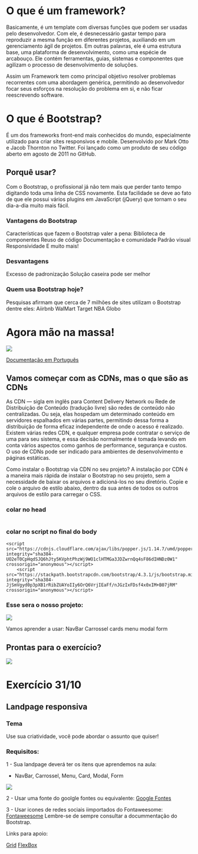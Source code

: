 # O que é um framework? 
Basicamente, é um template com diversas funções que podem ser usadas pelo desenvolvedor. Com ele, é desnecessário gastar tempo para reproduzir a mesma função em diferentes projetos, auxiliando em um gerenciamento ágil de projetos. Em outras palavras, ele é uma estrutura base, uma plataforma de desenvolvimento, como uma espécie de arcabouço. Ele contém ferramentas, guias, sistemas e componentes que agilizam o processo de desenvolvimento de soluções.

Assim um Framework tem como principal objetivo resolver problemas recorrentes com uma abordagem genérica, permitindo ao desenvolvedor focar seus esforços na resolução do problema em si, e não ficar reescrevendo software. 


# O que é Bootstrap?
É um dos frameworks front-end mais conhecidos do mundo, especialmente utilizado para criar sites responsivos e mobile. Desenvolvido por Mark Otto e Jacob Thornton no Twitter. Foi lançado como um produto de seu código aberto em agosto de 2011 no GitHub.

## Porquê usar?
Com o Bootstrap, o profissional já não tem mais que perder tanto tempo digitando toda uma linha de CSS novamente. Esta facilidade se deve ao fato de que ele possui vários plugins em JavaScript (jQuery) que tornam o seu dia-a-dia muito mais fácil. 

### Vantagens do Bootstrap
Características que fazem o Bootstrap valer a pena:
Biblioteca de componentes
Reuso de código
Documentação e comunidade
Padrão visual
Responsividade
E muito mais!

### Desvantagens
Excesso de padronização
Solução caseira pode ser melhor

### Quem usa Bootstrap hoje?
Pesquisas afirmam que cerca de 7 milhões de sites utilizam o Bootstrap dentre eles:
Aiirbnb
WalMart
Target
NBA
Globo

# Agora mão na massa!  

<img src="https://media.giphy.com/media/Ta1zCPgNNr2GQ/giphy.gif">

[Documentação em Português](https://getbootstrap.com.br/)

## Vamos começar com as CDNs, mas o que são as CDNs   
As CDN — sigla em inglês para Content Delivery Network ou Rede de Distribuição de Conteúdo (tradução livre) são redes de conteúdo não centralizadas. Ou seja, elas hospedam um determinado conteúdo em servidores espalhados em várias partes, permitindo dessa forma a distribuição de forma eficaz independente de onde o acesso é realizado.
Existem várias redes CDN, e qualquer empresa pode contratar o serviço de uma para seu sistema, e essa decisão normalmente é tomada levando em conta vários aspectos como ganhos de performance, segurança e custos. O uso de CDNs pode ser indicado para ambientes de desenvolvimento e páginas estáticas.

Como instalar o Bootstrap via CDN no seu projeto?
A instalação por CDN é a maneira mais rápida de instalar o Bootstrap no seu projeto, sem a necessidade de baixar os arquivos e adicioná-los no seu diretório.
Copie e cole o arquivo de estilo abaixo, dentro da sua <head> antes de todos os outros arquivos de estilo para carregar o CSS.

### colar no head

```<link rel="stylesheet" href="https://stackpath.bootstrapcdn.com/bootstrap/4.3.1/css/bootstrap.min.css" integrity="sha384-ggOyR0iXCbMQv3Xipma34MD+dH/1fQ784/j6cY/iJTQUOhcWr7x9JvoRxT2MZw1T" crossorigin="anonymous">
```
### colar no script no final do body

``` <script src="https://code.jquery.com/jquery-3.3.1.slim.min.js" integrity="sha384-q8i/X+965DzO0rT7abK41JStQIAqVgRVzpbzo5smXKp4YfRvH+8abtTE1Pi6jizo" crossorigin="anonymous"></script>
<script src="https://cdnjs.cloudflare.com/ajax/libs/popper.js/1.14.7/umd/popper.min.js" integrity="sha384-UO2eT0CpHqdSJQ6hJty5KVphtPhzWj9WO1clHTMGa3JDZwrnQq4sF86dIHNDz0W1" crossorigin="anonymous"></script>
    <script src="https://stackpath.bootstrapcdn.com/bootstrap/4.3.1/js/bootstrap.min.js" integrity="sha384-JjSmVgyd0p3pXB1rRibZUAYoIIy6OrQ6VrjIEaFf/nJGzIxFDsf4x0xIM+B07jRM" crossorigin="anonymous"></script>
```
   
### Esse sera o nosso projeto:

<img src="/src/assets/projeto.png">

Vamos aprender a usar: 
NavBar
Carrossel
cards
menu
modal
form

## Prontas para o exercício? 
<img src="https://media.giphy.com/media/dWlWuTFzXbBXtcpKXF/giphy.gif">

# Exercício 31/10

## Landpage responsiva

### Tema
Use sua criatividade, você pode abordar o assunto que quiser!

### Requisitos:

1 - Sua landpage deverá ter os itens que aprendemos na aula:
 - NavBar, Carrossel, Menu, Card, Modal, Form
 <img src="/src/assets/NavBar.gif">
 

2 - Usar uma fonte do goolgle fontes ou equivalente:
[Google Fontes](https://fonts.google.com/)

3 - Usar icones de redes sociais iimportados do Fontaweesome:
[Fontaweesome](https://fontawesome.com/)
Lembre-se de sempre consultar a docummentação do Bootstrap.

Links para apoio:

[Grid](https://www.origamid.com/projetos/css-grid-layout-guia-completo/)
[FlexBox](https://css-tricks.com/snippets/css/a-guide-to-flexbox/)

